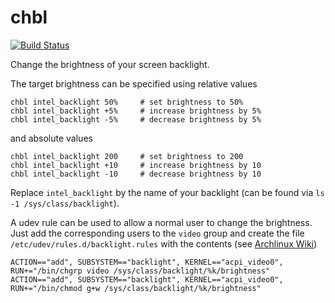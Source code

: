 chbl
====
[![Build Status](https://travis-ci.org/f-koehler/chbl.svg?branch=master)](https://travis-ci.org/f-koehler/chbl)

Change the brightness of your screen backlight.

The target brightness can be specified using relative values
```shell
chbl intel_backlight 50%     # set brightness to 50%
chbl intel_backlight +5%     # increase brightness by 5%
chbl intel_backlight -5%     # decrease brightness by 5%
```
and absolute values
```shell
chbl intel_backlight 200     # set brightness to 200
chbl intel_backlight +10     # increase brightness by 10
chbl intel_backlight -10     # decrease brightness by 10
```
Replace `intel_backlight` by the name of your backlight (can be found via `ls -1 /sys/class/backlight`).

A udev rule can be used to allow a normal user to change the brightness. Just add the corresponding users to the `video` group and create the file `/etc/udev/rules.d/backlight.rules` with the contents (see [Archlinux Wiki](https://wiki.archlinux.org/index.php/backlight))
```
ACTION=="add", SUBSYSTEM=="backlight", KERNEL=="acpi_video0", RUN+="/bin/chgrp video /sys/class/backlight/%k/brightness"
ACTION=="add", SUBSYSTEM=="backlight", KERNEL=="acpi_video0", RUN+="/bin/chmod g+w /sys/class/backlight/%k/brightness"
```
